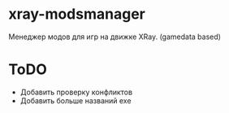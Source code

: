 # xray-modsmanager
Менеджер модов для игр на движке XRay. (gamedata based)

# ToDO
- Добавить проверку конфликтов
- Добавить больше названий exe

